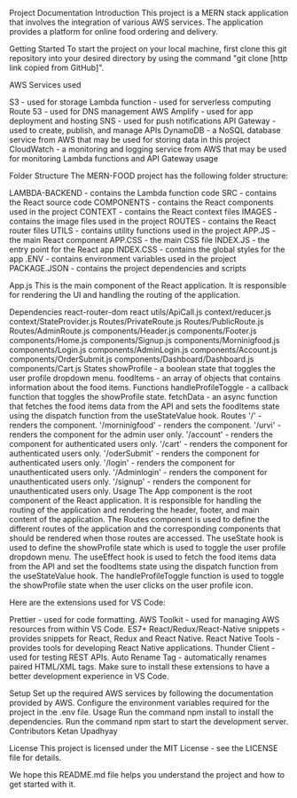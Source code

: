 Project Documentation
Introduction
This project is a MERN stack application that involves the integration of various AWS services. The application provides a platform for online food ordering and delivery.

Getting Started
To start the project on your local machine, first clone this git repository into your desired directory by using the command "git clone [http link copied from GitHub]".

AWS Services used

S3 - used for storage
Lambda function - used for serverless computing
Route 53 - used for DNS management
AWS Amplify - used for app deployment and hosting
SNS - used for push notifications
API Gateway - used to create, publish, and manage APIs
DynamoDB - a NoSQL database service from AWS that may be used for storing data in this project
CloudWatch - a monitoring and logging service from AWS that may be used for monitoring Lambda functions and API Gateway usage


Folder Structure
The MERN-FOOD project has the following folder structure:

LAMBDA-BACKEND - contains the Lambda function code
SRC - contains the React source code
COMPONENTS - contains the React components used in the project
CONTEXT - contains the React context files
IMAGES - contains the image files used in the project
ROUTES - contains the React router files
UTILS - contains utility functions used in the project
APP.JS - the main React component
APP.CSS - the main CSS file
INDEX.JS - the entry point for the React app
INDEX.CSS - contains the global styles for the app
.ENV - contains environment variables used in the project
PACKAGE.JSON - contains the project dependencies and scripts


App.js
This is the main component of the React application. It is responsible for rendering the UI and handling the routing of the application.

Dependencies
react-router-dom
react
utils/ApiCall.js
context/reducer.js
context/StateProvider.js
Routes/PrivateRoute.js
Routes/PublicRoute.js
Routes/AdminRoute.js
components/Header.js
components/Footer.js
components/Home.js
components/Signup.js
components/Morninigfood.js
components/Login.js
components/AdminLogin.js
components/Account.js
components/OrderSubmit.js
components/Dashboard/Dashboard.js
components/Cart.js
States
showProfile - a boolean state that toggles the user profile dropdown menu.
foodItems - an array of objects that contains information about the food items.
Functions
handleProfileToggle - a callback function that toggles the showProfile state.
fetchData - an async function that fetches the food items data from the API and sets the foodItems state using the dispatch function from the useStateValue hook.
Routes
'/' - renders the <Home /> component.
'/morninigfood' - renders the <Morninigfood /> component.
'/urvi' - renders the <Dashboard /> component for the admin user only.
'/account' - renders the <Account /> component for authenticated users only.
'/cart' - renders the <Cart /> component for authenticated users only.
'/oderSubmit' - renders the <OrderSubmit /> component for authenticated users only.
'/login' - renders the <Login /> component for unauthenticated users only.
'/Adminlogin' - renders the <AdminLogin /> component for unauthenticated users only.
'/signup' - renders the <Signup /> component for unauthenticated users only.
Usage
The App component is the root component of the React application. It is responsible for handling the routing of the application and rendering the header, footer, and main content of the application. The Routes component is used to define the different routes of the application and the corresponding components that should be rendered when those routes are accessed. The useState hook is used to define the showProfile state which is used to toggle the user profile dropdown menu. The useEffect hook is used to fetch the food items data from the API and set the foodItems state using the dispatch function from the useStateValue hook. The handleProfileToggle function is used to toggle the showProfile state when the user clicks on the user profile icon.


Here are the extensions used for VS Code:

Prettier - used for code formatting.
AWS Toolkit - used for managing AWS resources from within VS Code.
ES7+ React/Redux/React-Native snippets - provides snippets for React, Redux and React Native.
React Native Tools - provides tools for developing React Native applications.
Thunder Client - used for testing REST APIs.
Auto Rename Tag - automatically renames paired HTML/XML tags.
Make sure to install these extensions to have a better development experience in VS Code.





Setup
Set up the required AWS services by following the documentation provided by AWS.
Configure the environment variables required for the project in the .env file.
Usage
Run the command npm install to install the dependencies.
Run the command npm start to start the development server.
Contributors
Ketan Upadhyay 

License
This project is licensed under the MIT License - see the LICENSE file for details.

We hope this README.md file helps you understand the project and how to get started with it.
